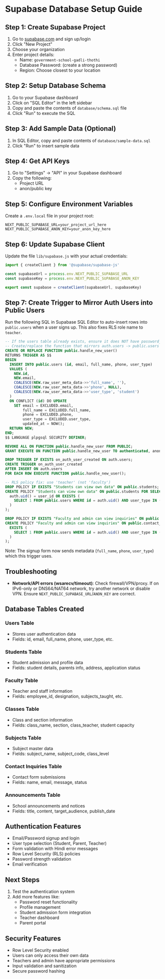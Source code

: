 # Supabase Database Setup Guide

## Step 1: Create Supabase Project

1. Go to [supabase.com](https://supabase.com) and sign up/login
2. Click "New Project"
3. Choose your organization
4. Enter project details:
   - Name: `government-school-gadli-thothi`
   - Database Password: (create a strong password)
   - Region: Choose closest to your location

## Step 2: Setup Database Schema

1. Go to your Supabase dashboard
2. Click on "SQL Editor" in the left sidebar
3. Copy and paste the contents of `database/schema.sql` file
4. Click "Run" to execute the SQL

## Step 3: Add Sample Data (Optional)

1. In SQL Editor, copy and paste contents of `database/sample-data.sql`
2. Click "Run" to insert sample data

## Step 4: Get API Keys

1. Go to "Settings" → "API" in your Supabase dashboard
2. Copy the following:
   - Project URL
   - anon/public key

## Step 5: Configure Environment Variables

Create a `.env.local` file in your project root:

```env
NEXT_PUBLIC_SUPABASE_URL=your_project_url_here
NEXT_PUBLIC_SUPABASE_ANON_KEY=your_anon_key_here
```

## Step 6: Update Supabase Client

Update the file `lib/supabase.js` with your actual credentials:

```javascript
import { createClient } from '@supabase/supabase-js'

const supabaseUrl = process.env.NEXT_PUBLIC_SUPABASE_URL
const supabaseKey = process.env.NEXT_PUBLIC_SUPABASE_ANON_KEY

export const supabase = createClient(supabaseUrl, supabaseKey)
```

## Step 7: Create Trigger to Mirror Auth Users into Public Users

Run the following SQL in Supabase SQL Editor to auto-insert rows into `public.users` when a user signs up. This also fixes RLS role name to `teacher`.

```sql
-- If the users table already exists, ensure it does NOT have password_hash.
-- Create/replace the function that mirrors auth.users -> public.users
CREATE OR REPLACE FUNCTION public.handle_new_user()
RETURNS TRIGGER AS $$
BEGIN
  INSERT INTO public.users (id, email, full_name, phone, user_type)
  VALUES (
    NEW.id,
    NEW.email,
    COALESCE(NEW.raw_user_meta_data->>'full_name', ''),
    COALESCE(NEW.raw_user_meta_data->>'phone', NULL),
    COALESCE(NEW.raw_user_meta_data->>'user_type', 'student')
  )
  ON CONFLICT (id) DO UPDATE
    SET email = EXCLUDED.email,
        full_name = EXCLUDED.full_name,
        phone = EXCLUDED.phone,
        user_type = EXCLUDED.user_type,
        updated_at = NOW();
  RETURN NEW;
END;
$$ LANGUAGE plpgsql SECURITY DEFINER;

REVOKE ALL ON FUNCTION public.handle_new_user FROM PUBLIC;
GRANT EXECUTE ON FUNCTION public.handle_new_user TO authenticated, anon;

DROP TRIGGER IF EXISTS on_auth_user_created ON auth.users;
CREATE TRIGGER on_auth_user_created
AFTER INSERT ON auth.users
FOR EACH ROW EXECUTE FUNCTION public.handle_new_user();

-- RLS policy fix: use 'teacher' (not 'faculty')
DROP POLICY IF EXISTS "Students can view own data" ON public.students;
CREATE POLICY "Students can view own data" ON public.students FOR SELECT USING (
  auth.uid() = user_id OR EXISTS (
    SELECT 1 FROM public.users WHERE id = auth.uid() AND user_type IN ('teacher','admin')
  )
);

DROP POLICY IF EXISTS "Faculty and admin can view inquiries" ON public.contact_inquiries;
CREATE POLICY "Faculty and admin can view inquiries" ON public.contact_inquiries FOR SELECT USING (
  EXISTS (
    SELECT 1 FROM public.users WHERE id = auth.uid() AND user_type IN ('teacher','admin')
  )
);
```

Note: The signup form now sends metadata (`full_name`, `phone`, `user_type`) which this trigger uses.

## Troubleshooting

- **Network/API errors (wsarecv/timeout)**: Check firewall/VPN/proxy. If on IPv6-only or DNS64/NAT64 network, try another network or disable VPN. Ensure `NEXT_PUBLIC_SUPABASE_URL`/`ANON_KEY` are correct.

## Database Tables Created

### Users Table
- Stores user authentication data
- Fields: id, email, full_name, phone, user_type, etc.

### Students Table  
- Student admission and profile data
- Fields: student details, parents info, address, application status

### Faculty Table
- Teacher and staff information
- Fields: employee_id, designation, subjects_taught, etc.

### Classes Table
- Class and section information
- Fields: class_name, section, class_teacher, student capacity

### Subjects Table
- Subject master data
- Fields: subject_name, subject_code, class_level

### Contact Inquiries Table
- Contact form submissions
- Fields: name, email, message, status

### Announcements Table
- School announcements and notices
- Fields: title, content, target_audience, publish_date

## Authentication Features

- Email/Password signup and login
- User type selection (Student, Parent, Teacher)
- Form validation with Hindi error messages
- Row Level Security (RLS) policies
- Password strength validation
- Email verification

## Next Steps

1. Test the authentication system
2. Add more features like:
   - Password reset functionality
   - Profile management
   - Student admission form integration
   - Teacher dashboard
   - Parent portal

## Security Features

- Row Level Security enabled
- Users can only access their own data
- Teachers and admin have appropriate permissions
- Input validation and sanitization
- Secure password hashing
